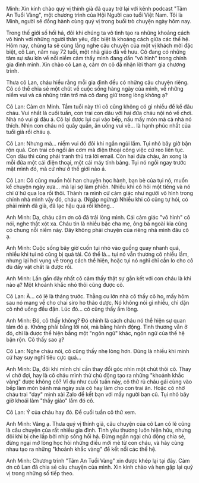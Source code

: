 Minh: Xin kính chào quý vị thính giả đã quay trở lại với kênh podcast "Tâm An Tuổi Vàng", một chương trình của Hội Người cao tuổi Việt Nam. Tôi là Minh, người sẽ đồng hành cùng quý vị trong buổi trò chuyện ngày hôm nay.

Trong thế giới số hối hả, đôi khi chúng ta vô tình tạo ra những khoảng cách vô hình với những người thân yêu, đặc biệt là khoảng cách giữa các thế hệ. Hôm nay, chúng ta sẽ cùng lắng nghe câu chuyện của một vị khách mời đặc biệt, cô Lan, năm nay 72 tuổi, một nhà giáo đã về hưu. Cô đang có những tâm sự sâu kín về nỗi niềm cảm thấy mình đang dần "vô hình" trong chính gia đình mình. Xin chào cô Lan ạ, cảm ơn cô đã nhận lời tham gia chương trình.

Thưa cô Lan, cháu hiểu rằng mỗi gia đình đều có những câu chuyện riêng. Cô có thể chia sẻ một chút về cuộc sống hàng ngày của mình, về những niềm vui và cả những trăn trở mà cô đang giữ trong lòng không ạ?

Cô Lan: Cảm ơn Minh. Tầm tuổi này thì cô cũng không có gì nhiều để kể đâu cháu. Vui nhất là cuối tuần, con trai con dâu với hai đứa cháu nội nó về chơi. Nhà nó vui gì đâu á. Cô lại được lụi cụi vào bếp, nấu mấy món mà cả nhà nó thích. Nhìn con cháu nó quây quần, ăn uống vui vẻ... là hạnh phúc nhất của tuổi già rồi cháu ạ.

Cô Lan: Nhưng mà... niềm vui đó đôi khi ngắn ngủi lắm. Tụi nhỏ bây giờ bận rộn quá. Con trai cô ngồi ăn cơm mà điện thoại công việc cứ reo liên tục. Con dâu thì cũng phải tranh thủ trả lời email. Còn hai đứa cháu, ăn xong là mỗi đứa một cái điện thoại, một cái máy tính bảng. Tụi nó ngồi ngay trước mặt mình đó, mà cứ như ở thế giới nào á.

Cô Lan: Cô cũng muốn hỏi han chuyện học hành, bạn bè của tụi nó, muốn kể chuyện ngày xưa... mà lại sợ làm phiền. Nhiều khi cô hỏi một tiếng và nó chỉ ừ hử qua loa rồi thôi. Thành ra mình cứ cảm giác như người vô hình trong chính nhà mình vậy đó, cháu ạ. (Ngập ngừng) Nhiều khi cô cũng tự hỏi, có phải mình đã già, đã lạc hậu quá rồi không...


Anh Minh: Dạ, cháu cảm ơn cô đã trải lòng mình. Cái cảm giác "vô hình" cô nói, nghe thật xót xa. Cháu tin là nhiều bậc cha mẹ, ông bà ngoài kia cũng có chung nỗi niềm này. Đây không phải chuyện của riêng nhà mình đâu cô ạ.

Anh Minh: Cuộc sống bây giờ cuốn tụi nhỏ vào guồng quay nhanh quá, nhiều khi tụi nó cũng bị quá tải. Có thể là... tụi nó vẫn thương cô nhiều lắm, nhưng lại hơi vụng về trong cách thể hiện, hoặc tụi nó nghĩ chỉ cần lo cho cô đủ đầy vật chất là được rồi.

Anh Minh: Lần gần đây nhất cô cảm thấy thật sự gắn kết với con cháu là khi nào ạ? Một khoảnh khắc nhỏ thôi cũng được cô.

Cô Lan: À... có lẽ là tháng trước. Thằng cu lớn nhà cô thấy cô ho, mấy hôm sau nó mang về cho chai siro ho thảo dược. Nó không nói gì nhiều, chỉ dặn cô nhớ uống đều đặn. Lúc đó... cô cũng thấy ấm lòng.

Anh Minh: Đó, cô thấy không? Đó chính là cách cháu nó thể hiện sự quan tâm đó ạ. Không phải bằng lời nói, mà bằng hành động. Tình thương vẫn ở đó, chỉ là được thể hiện bằng một "ngôn ngữ" khác, ngôn ngữ của thế hệ bận rộn. Cô thấy sao ạ?

Cô Lan: Nghe cháu nói, cô cũng thấy nhẹ lòng hơn. Đúng là nhiều khi mình cứ hay suy nghĩ tiêu cực quá...

Anh Minh: Dạ, đôi khi mình chỉ cần thay đổi góc nhìn một chút thôi cô. Thay vì chờ đợi, hay là cô cháu mình thử chủ động tạo ra những "khoảnh khắc vàng" được không cô? Ví dụ như cuối tuần này, cô thử rủ cháu gái cùng vào bếp làm món bánh mà ngày xưa cô hay làm cho con trai ăn. Hoặc cô nhờ cháu trai "dạy" mình xài Zalo để kết bạn với mấy người bạn cũ. Tụi nhỏ bây giờ khoái làm "thầy giáo" lắm đó cô.

Cô Lan: Ý của cháu hay đó. Để cuối tuần cô thử xem.

Anh Minh: Vâng ạ. Thưa quý vị thính giả, câu chuyện của cô Lan có lẽ cũng là câu chuyện của rất nhiều gia đình. Tình yêu thương luôn hiện hữu, nhưng đôi khi bị che lấp bởi nhịp sống hối hả. Đừng ngần ngại chủ động chia sẻ, đừng ngại mở lòng học hỏi những điều mới mẻ từ con cháu, và hãy cùng nhau tạo ra những "khoảnh khắc vàng" để kết nối các thế hệ.


Anh Minh: Chương trình "Tâm An Tuổi Vàng" xin được khép lại tại đây. Cảm ơn cô Lan đã chia sẻ câu chuyện của mình. Xin kính chào và hẹn gặp lại quý vị trong những số tiếp theo.
